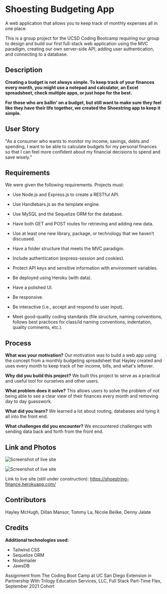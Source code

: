 # Shoesting Budgeting App
A web application that allows you to keep track of monthly expenses all in one place. 

This is a group project for the UCSD Coding Bootcamp requiring our group to design and build our first full-stack web application using the MVC paradigm, creating our own server-side API, adding user authentication, and connecting to a database.

## Description
**Creating a budget is not always simple. To keep track of your finances every month, you might use a notepad and calculator, an Excel spreadsheet, check multiple apps, or just hope for the best.** 

**For those who are ballin' on a budget, but still want to make sure they feel like they have their life together, we created the Shoestring app to keep it simple.**

## User Story
"As a consumer who wants to monitor my income, savings, debts and spending, I want to be able to calculate budgets for my personal finances so that I can feel more confident about my financial decisions to spend and save wisely."

## Requirements
We were given the following requirements. Projects must:

* Use Node.js and Express.js to create a RESTful API.


* Use Handlebars.js as the template engine.


* Use MySQL and the Sequelize ORM for the database.


* Have both GET and POST routes for retrieving and adding new data.


* Use at least one new library, package, or technology that we haven’t discussed.


* Have a folder structure that meets the MVC paradigm.


* Include authentication (express-session and cookies).


* Protect API keys and sensitive information with environment variables.


* Be deployed using Heroku (with data).


* Have a polished UI.


* Be responsive.


* Be interactive (i.e., accept and respond to user input).


* Meet good-quality coding standards (file structure, naming conventions, follows best practices for class/id naming conventions, indentation, quality comments, etc.).

  
## Process
**What was your motivation?**
Our motivation was to build a web app using the concept from a monthly budgeting spreadsheet that Hayley created and uses every month to keep track of her income, bills, and what's leftover. 
  
**Why did you build this project?**
We built this project to serve as a practical and useful tool for ourselves and other users.

**What problem does it solve?**
This allows users to solve the problem of not being able to see a clear view of their finances every month and removing day to day guesswork.

**What did you learn?**
We learned a lot about routing, databases and tying it all into the front end.

**What challenges did you encounter?**
We encountered challenges with sending data back and forth from the front end.

## Link and Photos
![Screenshot of live site](https://i.ibb.co/PgDqgd4/Screenshot-home.png)

![Screenshot of live site](https://i.ibb.co/nkKp7xh/Screenshot-dash.png)

Link to live site (still under construction): https://shoestring-finance.herokuapp.com/

## Contributors 
Hayley McHugh, Dillan Mansor, Tommy La, Nicole Beilke, Denny Jalate
## Credits

**Additional technologies used:**
* Tailwind CSS
* Sequelize ORM
* Nodemailer
* JawsDB


Assignment from The Coding Boot Camp at UC San Diego Extension in Partnership With Trilogy Education Services, LLC, Full Stack Part-Time Flex, September 2021 Cohort
